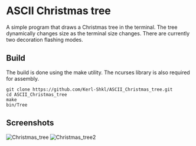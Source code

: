 # ASCII Christmas tree 

A simple program that draws a Christmas tree in the terminal. The tree
dynamically changes size as the terminal size changes. There are currently two
decoration flashing modes.

## Build

The build is done using the make utility. The ncurses library is also required
for assembly.

    git clone https://github.com/Kerl-Shkl/ASCII_Christmas_tree.git
    cd ASCII_Christmas_tree
    make
    bin/Tree

## Screenshots

![Christmas_tree](https://github.com/Kerl-Shkl/ASCII_Christmas_tree/assets/113191549/46160c8a-d4ca-45ba-a163-35649a59440c)
![Christmas_tree2](https://github.com/Kerl-Shkl/ASCII_Christmas_tree/assets/113191549/2314d459-c196-45e4-a221-ba79b2f77a48)
